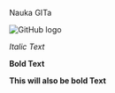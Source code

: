 Nauka GITa

![GitHub logo](https://i0.wp.com/www.supportdriven.com/wp-content/uploads/2017/10/github-logo.png?ssl=1)



_Italic Text_

**Bold Text**

__This will also be bold Text__
